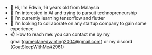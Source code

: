 - 👋 Hi, I’m Edwin, 16 years old from Malaysia
- 👀 I’m interested in AI and trying to pursuit technopreneurship
- 🌱 I’m currently learning tensorflow and flutter
- 💞️ I’m looking to collaborate on any startup company to gain some experience
- 📫 How to reach me: you can contact me by my gmail(gameclanedwinting2004@gmail.com) or my discord (GoatSleepWithMe#2961)
